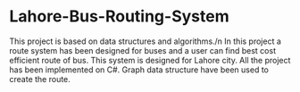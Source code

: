 # Lahore-Bus-Routing-System
This project is based on data structures and algorithms./n
In this project a route system has been designed for buses and a user can find best cost efficient route of bus.
This system is designed for Lahore city.
All the project has been implemented on C#.
Graph data structure have been used to create the route.
